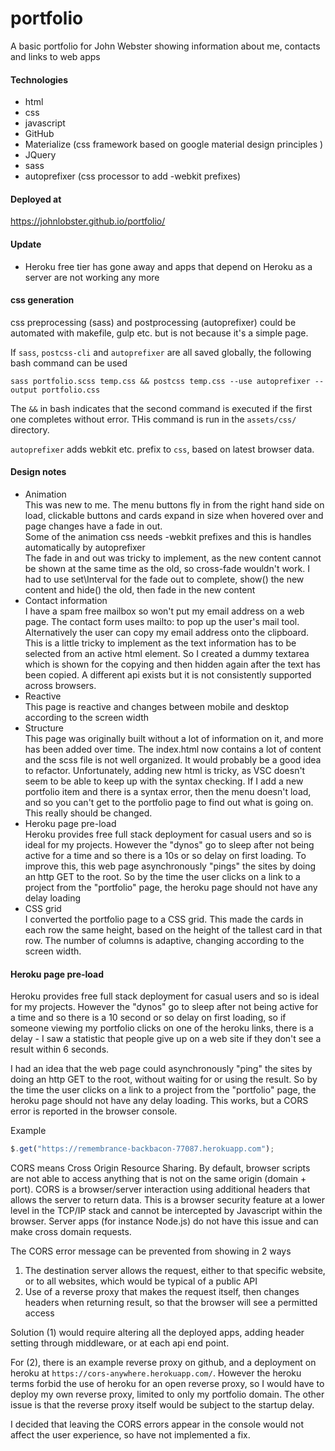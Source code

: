 # portfolio

A basic portfolio for John Webster showing information about me, contacts and links to web apps


#### Technologies
* html
* css
* javascript
* GitHub
* Materialize (css framework based on google material design principles )
* JQuery
* sass 
* autoprefixer (css processor to add -webkit prefixes)

#### Deployed at
<https://johnlobster.github.io/portfolio/>

#### Update
- Heroku free tier has gone away and apps that depend on Heroku as a server are not working any more

#### css generation

css preprocessing (sass) and postprocessing (autoprefixer) could be automated with makefile, gulp etc. but is not because it's a simple page.

If `sass`, `postcss-cli` and `autoprefixer` are all saved globally, the following bash command can be used
```
sass portfolio.scss temp.css && postcss temp.css --use autoprefixer --output portfolio.css
```
The `&&` in bash indicates that the second command is executed if the first one completes without error. THis command is run in the `assets/css/` directory.

`autoprefixer` adds webkit etc. prefix to `css`, based on latest browser data.


#### Design notes

* Animation  
  This was new to me. The menu buttons fly in from the right hand side on load, clickable buttons and cards expand in size when hovered over and page changes have a fade in out.  
  Some of the animation css needs -webkit prefixes and this is handles automatically by autoprefixer  
  The fade in and out was tricky to implement, as the new content cannot be shown at the same time as the old, so cross-fade wouldn't work. I had to use set\Interval for the fade out to complete, show() the new content and hide() the old, then fade in the new content
* Contact information  
  I have a spam free mailbox so won't put my email address on a web page. The contact form uses mailto: to pop up the user's mail tool. Alternatively the user can copy my email address onto the clipboard. This is a little tricky to implement as the text information has to be selected from an active html element. So I created a dummy textarea which is shown for the copying and then hidden again after the text has been copied. A different api exists but it is not consistently supported across browsers.
* Reactive  
  This page is reactive and changes between mobile and desktop according to the screen width
* Structure  
  This page was originally built without a lot of information on it, and more has been added over time.
  The index.html now contains a lot of content and the scss file is not well organized. It would probably be a good idea to refactor.
  Unfortunately, adding new html is tricky, as VSC doesn't seem to be able to keep up with the syntax checking. If I add a new portfolio item and
  there is a syntax error, then the menu doesn't load, and so you can't get to the portfolio page to find out what is going on. This really should be changed.
* Heroku page pre-load  
  Heroku provides free full stack deployment for casual users and so is ideal for my projects. However
  the "dynos" go to sleep after not being active for a time and so there is a 10s or so delay on first loading. To improve this, this web page asynchronously "pings" the sites by doing an http GET to the root. So by the time the user clicks on a link to a project from the "portfolio" page, the heroku page should not have any delay loading
* CSS grid  
  I converted the portfolio page to a CSS grid. This made the cards in each row the same height, based on the height of the tallest card in that row. The number of columns is adaptive, changing according to the screen width.

#### Heroku page pre-load

Heroku provides free full stack deployment for casual users and so is ideal for my projects. However the "dynos" go to sleep after not being active for a time and so there is a 10 second or so delay on first loading, so if someone viewing my portfolio clicks on one of the heroku links, there is a delay - I saw a statistic that people give up on a web site if they don't see a result within 6 seconds. 

I had an idea that the web page could asynchronously "ping" the sites by doing an http GET to the root, without waiting for or using the result. So by the time the user clicks on a link to a project from the "portfolio" page, the heroku page should not have any delay loading. This works, but a CORS error is reported in the browser console.

Example
``` js
$.get("https://remembrance-backbacon-77087.herokuapp.com");
```

CORS means Cross Origin Resource Sharing. By default, browser scripts are not able to access anything that is not on the same origin (domain + port). CORS is a browser/server interaction using additional headers that allows the server to return data. This is a browser security feature at a lower level in the TCP/IP stack and
cannot be intercepted by Javascript within the browser. Server apps (for instance Node.js) do not have this issue and can make cross domain requests.

The CORS error message can be prevented from showing in 2 ways

1. The destination server allows the request, either to that specific website, or to all websites, which would be typical of a public API
2. Use of a reverse proxy that makes the request itself, then changes headers when returning result, so that the browser will see a permitted access

Solution (1) would require altering all the deployed apps, adding header setting through middleware, or at each api end point. 

For (2), there is an example reverse proxy on github, and a deployment on heroku at `https://cors-anywhere.herokuapp.com/`. However the heroku terms forbid the use of heroku for an open reverse proxy, so I would have to deploy my own reverse proxy, limited to only my portfolio domain. The other issue is that the reverse proxy itself would be subject to the startup delay.

I decided that leaving the CORS errors appear in the console would not affect the user experience, so have not implemented a fix.








